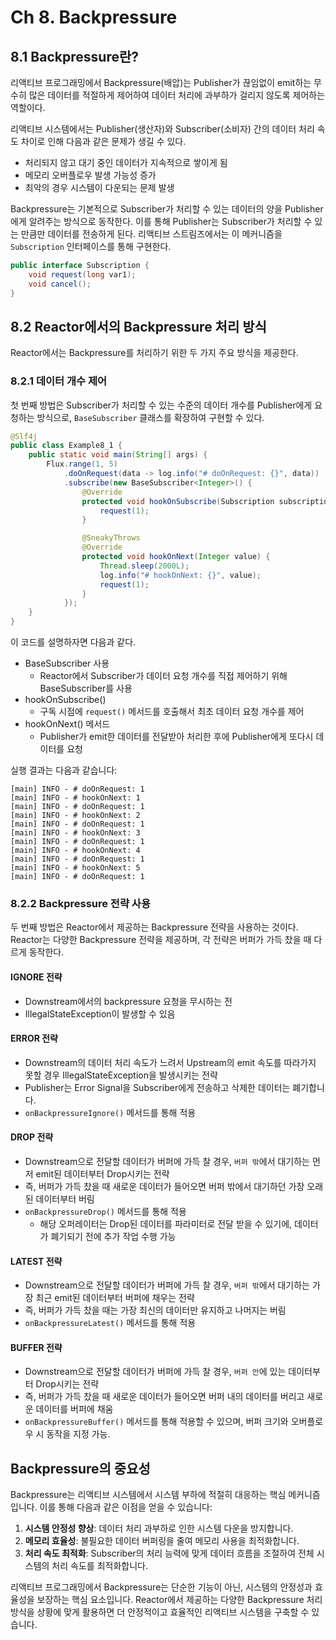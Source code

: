 # Ch 8. Backpressure

## 8.1 Backpressure란?

리액티브 프로그래밍에서 Backpressure(배압)는 Publisher가 끊임없이 emit하는 무수히 많은 데이터를 적절하게 제어하여 
데이터 처리에 과부하가 걸리지 않도록 제어하는 역할이다.

리액티브 시스템에서는 Publisher(생산자)와 Subscriber(소비자) 간의 데이터 처리 속도 차이로 인해 다음과 같은 문제가 생길 수 있다.

- 처리되지 않고 대기 중인 데이터가 지속적으로 쌓이게 됨 
- 메모리 오버플로우 발생 가능성 증가 
- 최악의 경우 시스템이 다운되는 문제 발생

Backpressure는 기본적으로 Subscriber가 처리할 수 있는 데이터의 양을 Publisher에게 알려주는 방식으로 동작한다. 
이를 통해 Publisher는 Subscriber가 처리할 수 있는 만큼만 데이터를 전송하게 된다.
리액티브 스트림즈에서는 이 메커니즘을 `Subscription` 인터페이스를 통해 구현한다.

```java
public interface Subscription {
    void request(long var1);
    void cancel();
}
```

## 8.2 Reactor에서의 Backpressure 처리 방식

Reactor에서는 Backpressure를 처리하기 위한 두 가지 주요 방식을 제공한다.

### 8.2.1 데이터 개수 제어

첫 번째 방법은 Subscriber가 처리할 수 있는 수준의 데이터 개수를 Publisher에게 요청하는 방식으로, `BaseSubscriber` 클래스를 확장하여 구현할 수 있다.


```java
@Slf4j
public class Example8_1 {
    public static void main(String[] args) {
        Flux.range(1, 5)
            .doOnRequest(data -> log.info("# doOnRequest: {}", data))
            .subscribe(new BaseSubscriber<Integer>() {
                @Override
                protected void hookOnSubscribe(Subscription subscription) {
                    request(1);
                }

                @SneakyThrows
                @Override
                protected void hookOnNext(Integer value) {
                    Thread.sleep(2000L);
                    log.info("# hookOnNext: {}", value);
                    request(1);
                }
            });
    }
}
```

이 코드를 설명하자면 다음과 같다.
- BaseSubscriber 사용
  - Reactor에서 Subscriber가 데이터 요청 개수를 직접 제어하기 위해 BaseSubscriber를 사용
- hookOnSubscribe()
  - 구독 시점에 `request()` 메서드를 호출해서 최초 데이터 요청 개수를 제어
- hookOnNext() 메서드
  - Publisher가 emit한 데이터를 전달받아 처리한 후에 Publisher에게 또다시 데이터를 요청

실행 결과는 다음과 같습니다:
```
[main] INFO - # doOnRequest: 1
[main] INFO - # hookOnNext: 1
[main] INFO - # doOnRequest: 1
[main] INFO - # hookOnNext: 2
[main] INFO - # doOnRequest: 1
[main] INFO - # hookOnNext: 3
[main] INFO - # doOnRequest: 1
[main] INFO - # hookOnNext: 4
[main] INFO - # doOnRequest: 1
[main] INFO - # hookOnNext: 5
[main] INFO - # doOnRequest: 1
```

### 8.2.2 Backpressure 전략 사용

두 번째 방법은 Reactor에서 제공하는 Backpressure 전략을 사용하는 것이다.
Reactor는 다양한 Backpressure 전략을 제공하며, 각 전략은 버퍼가 가득 찼을 때 다르게 동작한다.

#### IGNORE 전략

- Downstream에서의 backpressure 요청을 무시하는 전
- IllegalStateException이 발생할 수 있음

#### ERROR 전략

- Downstream의 데이터 처리 속도가 느려서 Upstream의 emit 속도를 따라가지 못할 경우 IllegalStateException을 발생시키는 전략
- Publisher는 Error Signal을 Subscriber에게 전송하고 삭제한 데이터는 폐기합니다.
- `onBackpressureIgnore()` 메서드를 통해 적용

#### DROP 전략

- Downstream으로 전달할 데이터가 버퍼에 가득 찰 경우, `버퍼 밖`에서 대기하는 먼저 emit된 데이터부터 Drop시키는 전략
- 즉, 버퍼가 가득 찼을 때 새로운 데이터가 들어오면 버퍼 밖에서 대기하던 가장 오래된 데이터부터 버림
- `onBackpressureDrop()` 메서드를 통해 적용
  - 해당 오퍼레이터는 Drop된 데이터를 파라미터로 전달 받을 수 있기에, 데이터가 폐기되기 전에 추가 작업 수행 가능

#### LATEST 전략

- Downstream으로 전달할 데이터가 버퍼에 가득 찰 경우, `버퍼 밖`에서 대기하는 가장 최근 emit된 데이터부터 버퍼에 채우는 전략 
- 즉, 버퍼가 가득 찼을 때는 가장 최신의 데이터만 유지하고 나머지는 버림
- `onBackpressureLatest()` 메서드를 통해 적용

#### BUFFER 전략

- Downstream으로 전달할 데이터가 버퍼에 가득 찰 경우, `버퍼 안`에 있는 데이터부터 Drop시키는 전략
- 즉, 버퍼가 가득 찼을 때 새로운 데이터가 들어오면 버퍼 내의 데이터를 버리고 새로운 데이터를 버퍼에 채움
- `onBackpressureBuffer()` 메서드를 통해 적용할 수 있으며, 버퍼 크기와 오버플로우 시 동작을 지정 가능.

## Backpressure의 중요성

Backpressure는 리액티브 시스템에서 시스템 부하에 적절히 대응하는 핵심 메커니즘입니다. 이를 통해 다음과 같은 이점을 얻을 수 있습니다:

1. **시스템 안정성 향상**: 데이터 처리 과부하로 인한 시스템 다운을 방지합니다.
2. **메모리 효율성**: 불필요한 데이터 버퍼링을 줄여 메모리 사용을 최적화합니다.
3. **처리 속도 최적화**: Subscriber의 처리 능력에 맞게 데이터 흐름을 조절하여 전체 시스템의 처리 속도를 최적화합니다.

리액티브 프로그래밍에서 Backpressure는 단순한 기능이 아닌, 시스템의 안정성과 효율성을 보장하는 핵심 요소입니다. Reactor에서 제공하는 다양한 Backpressure 처리 방식을 상황에 맞게 활용하면 더 안정적이고 효율적인 리액티브 시스템을 구축할 수 있습니다.
